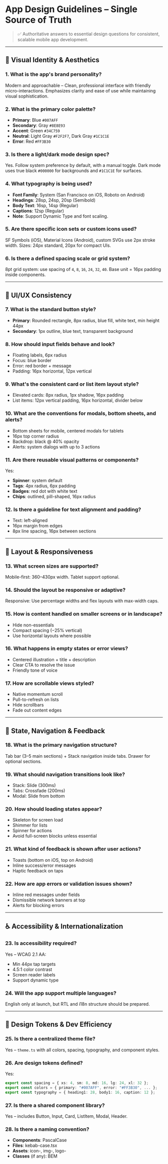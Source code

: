 # App Design Guidelines – Single Source of Truth

> ✅ Authoritative answers to essential design questions for consistent, scalable mobile app development.

---

## 🎨 Visual Identity & Aesthetics

### 1. What is the app's brand personality?
Modern and approachable – Clean, professional interface with friendly micro-interactions. Emphasizes clarity and ease of use while maintaining visual sophistication.

### 2. What is the primary color palette?
- **Primary**: Blue `#007AFF`
- **Secondary**: Gray `#8E8E93`
- **Accent**: Green `#34C759`
- **Neutral**: Light Gray `#F2F2F7`, Dark Gray `#1C1C1E`
- **Error**: Red `#FF3B30`

### 3. Is there a light/dark mode design spec?
Yes. Follow system preference by default, with a manual toggle. Dark mode uses true black `#000000` for backgrounds and `#1C1C1E` for surfaces.

### 4. What typography is being used?
- **Font Family**: System (San Francisco on iOS, Roboto on Android)
- **Headings**: 28sp, 24sp, 20sp (Semibold)
- **Body Text**: 16sp, 14sp (Regular)
- **Captions**: 12sp (Regular)
- **Note**: Support Dynamic Type and font scaling.

### 5. Are there specific icon sets or custom icons used?
SF Symbols (iOS), Material Icons (Android), custom SVGs use 2px stroke width. Sizes: 24px standard, 20px for compact UIs.

### 6. Is there a defined spacing scale or grid system?
8pt grid system: use spacing of `4`, `8`, `16`, `24`, `32`, `40`. Base unit = 16px padding inside components.

---

## 📱 UI/UX Consistency

### 7. What is the standard button style?
- **Primary**: Rounded rectangle, 8px radius, blue fill, white text, min height 44px
- **Secondary**: 1px outline, blue text, transparent background

### 8. How should input fields behave and look?
- Floating labels, 6px radius
- Focus: blue border
- Error: red border + message
- Padding: 16px horizontal, 12px vertical

### 9. What's the consistent card or list item layout style?
- Elevated cards: 8px radius, 1px shadow, 16px padding
- List items: 12px vertical padding, 16px horizontal, divider below

### 10. What are the conventions for modals, bottom sheets, and alerts?
- Bottom sheets for mobile, centered modals for tablets
- 16px top corner radius
- Backdrop: black @ 40% opacity
- Alerts: system dialogs with up to 3 actions

### 11. Are there reusable visual patterns or components?
Yes:
- **Spinner**: system default
- **Tags**: 4px radius, 6px padding
- **Badges**: red dot with white text
- **Chips**: outlined, pill-shaped, 16px radius

### 12. Is there a guideline for text alignment and padding?
- Text: left-aligned
- 16px margin from edges
- 8px line spacing, 16px between sections

---

## 📐 Layout & Responsiveness

### 13. What screen sizes are supported?
Mobile-first: 360–430px width. Tablet support optional.

### 14. Should the layout be responsive or adaptive?
Responsive: Use percentage widths and flex layouts with max-width caps.

### 15. How is content handled on smaller screens or in landscape?
- Hide non-essentials
- Compact spacing (−25% vertical)
- Use horizontal layouts where possible

### 16. What happens in empty states or error views?
- Centered illustration + title + description
- Clear CTA to resolve the issue
- Friendly tone of voice

### 17. How are scrollable views styled?
- Native momentum scroll
- Pull-to-refresh on lists
- Hide scrollbars
- Fade out content edges

---

## 🔁 State, Navigation & Feedback

### 18. What is the primary navigation structure?
Tab bar (3–5 main sections) + Stack navigation inside tabs. Drawer for optional sections.

### 19. What should navigation transitions look like?
- Stack: Slide (300ms)
- Tabs: Crossfade (200ms)
- Modal: Slide from bottom

### 20. How should loading states appear?
- Skeleton for screen load
- Shimmer for lists
- Spinner for actions
- Avoid full-screen blocks unless essential

### 21. What kind of feedback is shown after user actions?
- Toasts (bottom on iOS, top on Android)
- Inline success/error messages
- Haptic feedback on taps

### 22. How are app errors or validation issues shown?
- Inline red messages under fields
- Dismissible network banners at top
- Alerts for blocking errors

---

## ♿ Accessibility & Internationalization

### 23. Is accessibility required?
Yes – WCAG 2.1 AA:
- Min 44px tap targets
- 4.5:1 color contrast
- Screen reader labels
- Support dynamic type

### 24. Will the app support multiple languages?
English only at launch, but RTL and i18n structure should be prepared.

---

## 🧩 Design Tokens & Dev Efficiency

### 25. Is there a centralized theme file?
Yes – `theme.ts` with all colors, spacing, typography, and component styles.

### 26. Are design tokens defined?
Yes:
```ts
export const spacing = { xs: 4, sm: 8, md: 16, lg: 24, xl: 32 };
export const colors = { primary: "#007AFF", error: "#FF3B30", ... };
export const typography = { heading1: 28, body1: 16, caption: 12 };
```

### 27. Is there a shared component library?
Yes – includes Button, Input, Card, ListItem, Modal, Header.


### 28. Is there a naming convention?
- **Components**: PascalCase
- **Files**: kebab-case.tsx
- **Assets**: icon-, img-, logo-
- **Classes** (if any): BEM